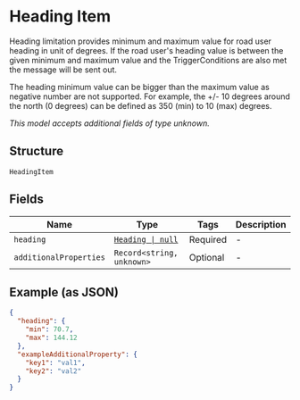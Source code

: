 
# Heading Item

Heading limitation provides minimum and maximum value for road user heading in unit of degrees. If the road user's heading value is between the given minimum and maximum value and the TriggerConditions are also met the message will be sent out.

The heading minimum value can be bigger than the maximum value as negative number are not supported. For example, the +/- 10 degrees around the north (0 degrees) can be defined as 350 (min) to 10 (max) degrees.

*This model accepts additional fields of type unknown.*

## Structure

`HeadingItem`

## Fields

| Name | Type | Tags | Description |
|  --- | --- | --- | --- |
| `heading` | [`Heading \| null`](../../doc/models/heading.md) | Required | - |
| `additionalProperties` | `Record<string, unknown>` | Optional | - |

## Example (as JSON)

```json
{
  "heading": {
    "min": 70.7,
    "max": 144.12
  },
  "exampleAdditionalProperty": {
    "key1": "val1",
    "key2": "val2"
  }
}
```

